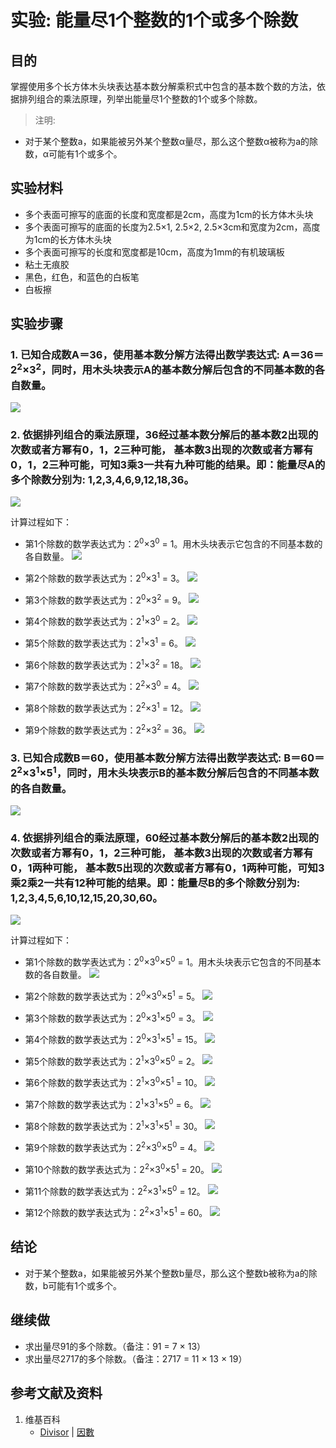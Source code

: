 # 实验: 能量尽1个整数的1个或多个除数

## 目的

掌握使用多个长方体木头块表达基本数分解乘积式中包含的基本数个数的方法，依据排列组合的乘法原理，列举出能量尽1个整数的1个或多个除数。

> 注明:
>  
- 对于某个整数a，如果能被另外某个整数α量尽，那么这个整数α被称为a的除数，α可能有1个或多个。

## 实验材料

- 多个表面可擦写的底面的长度和宽度都是2cm，高度为1cm的长方体木头块
- 多个表面可擦写的底面的长度为2.5×1, 2.5×2, 2.5×3cm和宽度为2cm，高度为1cm的长方体木头块
- 多个表面可擦写的长度和宽度都是10cm，高度为1mm的有机玻璃板
- 粘土无痕胶
- 黑色，红色，和蓝色的白板笔
- 白板擦

## 实验步骤

### 1. 已知合成数A＝36，使用基本数分解方法得出数学表达式: A＝36＝2<sup>2</sup>×3<sup>2</sup>，同时，用木头块表示A的基本数分解后包含的不同基本数的各自数量。

![](/images/数论/素数和合数/能量尽1个整数的1个或多个除数/1a1.jpg)

### 2. 依据排列组合的乘法原理，36经过基本数分解后的基本数2出现的次数或者方幂有0，1，2三种可能， 基本数3出现的次数或者方幂有0，1，2三种可能，可知3乘3一共有九种可能的结果。即：能量尽A的多个除数分别为: 1,2,3,4,6,9,12,18,36。

![](/images/数论/素数和合数/能量尽1个整数的1个或多个除数/2a0.jpg)

计算过程如下：

- 第1个除数的数学表达式为：2<sup>0</sup>×3<sup>0</sup> = 1。用木头块表示它包含的不同基本数的各自数量。
![](/images/数论/素数和合数/能量尽1个整数的1个或多个除数/2a1.jpg)

- 第2个除数的数学表达式为：2<sup>0</sup>×3<sup>1</sup> = 3。
![](/images/数论/素数和合数/能量尽1个整数的1个或多个除数/2a2.jpg)

- 第3个除数的数学表达式为：2<sup>0</sup>×3<sup>2</sup> = 9。
![](/images/数论/素数和合数/能量尽1个整数的1个或多个除数/2a3.jpg)

- 第4个除数的数学表达式为：2<sup>1</sup>×3<sup>0</sup> = 2。
![](/images/数论/素数和合数/能量尽1个整数的1个或多个除数/2a4.jpg)

- 第5个除数的数学表达式为：2<sup>1</sup>×3<sup>1</sup> = 6。
![](/images/数论/素数和合数/能量尽1个整数的1个或多个除数/2a5.jpg)

- 第6个除数的数学表达式为：2<sup>1</sup>×3<sup>2</sup> = 18。
![](/images/数论/素数和合数/能量尽1个整数的1个或多个除数/2a6.jpg)

- 第7个除数的数学表达式为：2<sup>2</sup>×3<sup>0</sup> = 4。
![](/images/数论/素数和合数/能量尽1个整数的1个或多个除数/2a7.jpg)

- 第8个除数的数学表达式为：2<sup>2</sup>×3<sup>1</sup> = 12。
![](/images/数论/素数和合数/能量尽1个整数的1个或多个除数/2a8.jpg)

- 第9个除数的数学表达式为：2<sup>2</sup>×3<sup>2</sup> = 36。
![](/images/数论/素数和合数/能量尽1个整数的1个或多个除数/2a9.jpg)

### 3. 已知合成数B＝60，使用基本数分解方法得出数学表达式: B＝60＝2<sup>2</sup>×3<sup>1</sup>×5<sup>1</sup>，同时，用木头块表示B的基本数分解后包含的不同基本数的各自数量。

![](/images/数论/素数和合数/能量尽1个整数的1个或多个除数/3a1.jpg)

### 4. 依据排列组合的乘法原理，60经过基本数分解后的基本数2出现的次数或者方幂有0，1，2三种可能， 基本数3出现的次数或者方幂有0，1两种可能， 基本数5出现的次数或者方幂有0，1两种可能，可知3乘2乘2一共有12种可能的结果。即：能量尽B的多个除数分别为: 1,2,3,4,5,6,10,12,15,20,30,60。

![](/images/数论/素数和合数/能量尽1个整数的1个或多个除数/4a0.jpg)

计算过程如下：

- 第1个除数的数学表达式为：2<sup>0</sup>×3<sup>0</sup>×5<sup>0</sup> = 1。用木头块表示它包含的不同基本数的各自数量。
![](/images/数论/素数和合数/能量尽1个整数的1个或多个除数/4a1.jpg)

- 第2个除数的数学表达式为：2<sup>0</sup>×3<sup>0</sup>×5<sup>1</sup> = 5。
![](/images/数论/素数和合数/能量尽1个整数的1个或多个除数/4a2.jpg)

- 第3个除数的数学表达式为：2<sup>0</sup>×3<sup>1</sup>×5<sup>0</sup> = 3。
![](/images/数论/素数和合数/能量尽1个整数的1个或多个除数/4a3.jpg)

- 第4个除数的数学表达式为：2<sup>0</sup>×3<sup>1</sup>×5<sup>1</sup> = 15。
![](/images/数论/素数和合数/能量尽1个整数的1个或多个除数/4a4.jpg)

- 第5个除数的数学表达式为：2<sup>1</sup>×3<sup>0</sup>×5<sup>0</sup> = 2。
![](/images/数论/素数和合数/能量尽1个整数的1个或多个除数/4a5.jpg)

- 第6个除数的数学表达式为：2<sup>1</sup>×3<sup>0</sup>×5<sup>1</sup> = 10。
![](/images/数论/素数和合数/能量尽1个整数的1个或多个除数/4a6.jpg)

- 第7个除数的数学表达式为：2<sup>1</sup>×3<sup>1</sup>×5<sup>0</sup> = 6。
![](/images/数论/素数和合数/能量尽1个整数的1个或多个除数/4a7.jpg)

- 第8个除数的数学表达式为：2<sup>1</sup>×3<sup>1</sup>×5<sup>1</sup> = 30。
![](/images/数论/素数和合数/能量尽1个整数的1个或多个除数/4a8.jpg)

- 第9个除数的数学表达式为：2<sup>2</sup>×3<sup>0</sup>×5<sup>0</sup> = 4。
![](/images/数论/素数和合数/能量尽1个整数的1个或多个除数/4a9.jpg)

- 第10个除数的数学表达式为：2<sup>2</sup>×3<sup>0</sup>×5<sup>1</sup> = 20。
![](/images/数论/素数和合数/能量尽1个整数的1个或多个除数/4a10.jpg)

- 第11个除数的数学表达式为：2<sup>2</sup>×3<sup>1</sup>×5<sup>0</sup> = 12。
![](/images/数论/素数和合数/能量尽1个整数的1个或多个除数/4a11.jpg)

- 第12个除数的数学表达式为：2<sup>2</sup>×3<sup>1</sup>×5<sup>1</sup> = 60。
![](/images/数论/素数和合数/能量尽1个整数的1个或多个除数/4a12.jpg)

## 结论

- 对于某个整数a，如果能被另外某个整数b量尽，那么这个整数b被称为a的除数，b可能有1个或多个。

## 继续做

- 求出量尽91的多个除数。（备注：91 = 7 × 13）
- 求出量尽2717的多个除数。（备注：2717 = 11 × 13 × 19）

## 参考文献及资料

1. 维基百科
	- [Divisor](https://en.wikipedia.org/wiki/Divisor) | [因數](https://zh.wikipedia.org/wiki/因數) 





